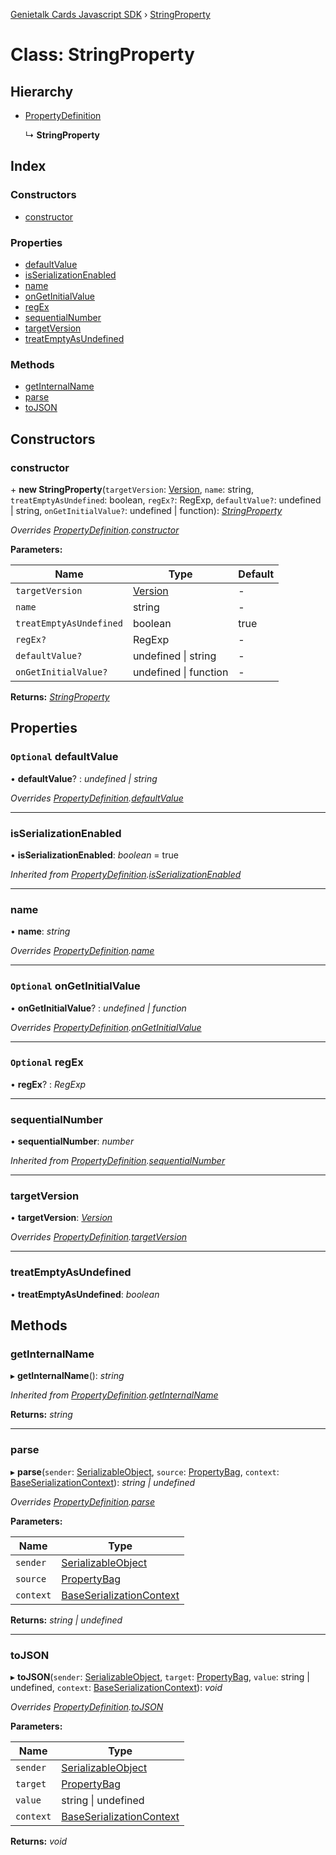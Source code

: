 [Genietalk Cards Javascript SDK](../README.md) › [StringProperty](stringproperty.md)

# Class: StringProperty

## Hierarchy

* [PropertyDefinition](propertydefinition.md)

  ↳ **StringProperty**

## Index

### Constructors

* [constructor](stringproperty.md#constructor)

### Properties

* [defaultValue](stringproperty.md#optional-defaultvalue)
* [isSerializationEnabled](stringproperty.md#isserializationenabled)
* [name](stringproperty.md#name)
* [onGetInitialValue](stringproperty.md#optional-ongetinitialvalue)
* [regEx](stringproperty.md#optional-regex)
* [sequentialNumber](stringproperty.md#sequentialnumber)
* [targetVersion](stringproperty.md#targetversion)
* [treatEmptyAsUndefined](stringproperty.md#treatemptyasundefined)

### Methods

* [getInternalName](stringproperty.md#getinternalname)
* [parse](stringproperty.md#parse)
* [toJSON](stringproperty.md#tojson)

## Constructors

###  constructor

\+ **new StringProperty**(`targetVersion`: [Version](version.md), `name`: string, `treatEmptyAsUndefined`: boolean, `regEx?`: RegExp, `defaultValue?`: undefined | string, `onGetInitialValue?`: undefined | function): *[StringProperty](stringproperty.md)*

*Overrides [PropertyDefinition](propertydefinition.md).[constructor](propertydefinition.md#constructor)*

**Parameters:**

Name | Type | Default |
------ | ------ | ------ |
`targetVersion` | [Version](version.md) | - |
`name` | string | - |
`treatEmptyAsUndefined` | boolean | true |
`regEx?` | RegExp | - |
`defaultValue?` | undefined &#124; string | - |
`onGetInitialValue?` | undefined &#124; function | - |

**Returns:** *[StringProperty](stringproperty.md)*

## Properties

### `Optional` defaultValue

• **defaultValue**? : *undefined | string*

*Overrides [PropertyDefinition](propertydefinition.md).[defaultValue](propertydefinition.md#optional-defaultvalue)*

___

###  isSerializationEnabled

• **isSerializationEnabled**: *boolean* = true

*Inherited from [PropertyDefinition](propertydefinition.md).[isSerializationEnabled](propertydefinition.md#isserializationenabled)*

___

###  name

• **name**: *string*

*Overrides [PropertyDefinition](propertydefinition.md).[name](propertydefinition.md#name)*

___

### `Optional` onGetInitialValue

• **onGetInitialValue**? : *undefined | function*

*Overrides [PropertyDefinition](propertydefinition.md).[onGetInitialValue](propertydefinition.md#optional-ongetinitialvalue)*

___

### `Optional` regEx

• **regEx**? : *RegExp*

___

###  sequentialNumber

• **sequentialNumber**: *number*

*Inherited from [PropertyDefinition](propertydefinition.md).[sequentialNumber](propertydefinition.md#sequentialnumber)*

___

###  targetVersion

• **targetVersion**: *[Version](version.md)*

*Overrides [PropertyDefinition](propertydefinition.md).[targetVersion](propertydefinition.md#targetversion)*

___

###  treatEmptyAsUndefined

• **treatEmptyAsUndefined**: *boolean*

## Methods

###  getInternalName

▸ **getInternalName**(): *string*

*Inherited from [PropertyDefinition](propertydefinition.md).[getInternalName](propertydefinition.md#getinternalname)*

**Returns:** *string*

___

###  parse

▸ **parse**(`sender`: [SerializableObject](serializableobject.md), `source`: [PropertyBag](../README.md#propertybag), `context`: [BaseSerializationContext](baseserializationcontext.md)): *string | undefined*

*Overrides [PropertyDefinition](propertydefinition.md).[parse](propertydefinition.md#parse)*

**Parameters:**

Name | Type |
------ | ------ |
`sender` | [SerializableObject](serializableobject.md) |
`source` | [PropertyBag](../README.md#propertybag) |
`context` | [BaseSerializationContext](baseserializationcontext.md) |

**Returns:** *string | undefined*

___

###  toJSON

▸ **toJSON**(`sender`: [SerializableObject](serializableobject.md), `target`: [PropertyBag](../README.md#propertybag), `value`: string | undefined, `context`: [BaseSerializationContext](baseserializationcontext.md)): *void*

*Overrides [PropertyDefinition](propertydefinition.md).[toJSON](propertydefinition.md#tojson)*

**Parameters:**

Name | Type |
------ | ------ |
`sender` | [SerializableObject](serializableobject.md) |
`target` | [PropertyBag](../README.md#propertybag) |
`value` | string &#124; undefined |
`context` | [BaseSerializationContext](baseserializationcontext.md) |

**Returns:** *void*
